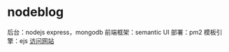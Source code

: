 # nodeblog
后台：nodejs express，mongodb
前端框架：semantic UI
部署：pm2
模板引擎：ejs
[访问网站](http://123.57.244.170:3000)